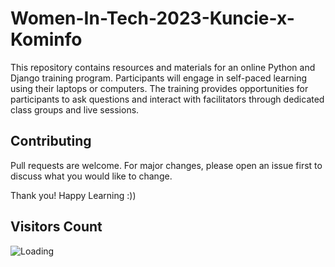 # Women-In-Tech-2023-Kuncie-x-Kominfo
This repository contains resources and materials for an online Python and Django training program. Participants will engage in self-paced learning using their laptops or computers. The training provides opportunities for participants to ask questions and interact with facilitators through dedicated class groups and live sessions.

## Contributing

Pull requests are welcome. For major changes, please open an issue first
to discuss what you would like to change.

Thank you! Happy Learning :))

## Visitors Count

<img align="left" src = "https://profile-counter.glitch.me/Women-In-Tech-2023-Kuncie-x-Kominfo/count.svg" alt ="Loading">
